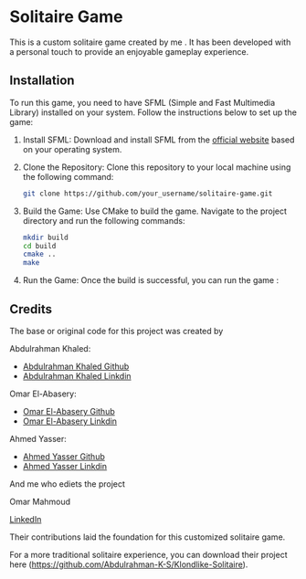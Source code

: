 # Solitaire Game

This is a custom solitaire game created by me . It has been developed with a personal touch to provide an enjoyable gameplay experience. 

## Installation

To run this game, you need to have SFML (Simple and Fast Multimedia Library) installed on your system. Follow the instructions below to set up the game:

1. Install SFML: Download and install SFML from the [official website](https://www.sfml-dev.org/download.php) based on your operating system.

2. Clone the Repository: Clone this repository to your local machine using the following command:

   ```sh
   git clone https://github.com/your_username/solitaire-game.git
   ```

3. Build the Game: Use CMake to build the game. Navigate to the project directory and run the following commands:

   ```sh
   mkdir build
   cd build
   cmake ..
   make
   ```

4. Run the Game: Once the build is successful, you can run the game :

 

## Credits

The base or original code for this project was created by


Abdulrahman Khaled:
- [Abdulrahman Khaled Github](https://github.com/Abdulrahman-K-S)
- [Abdulrahman Khaled Linkdin](https://www.linkedin.com/in/abdelrahman-kamel-511676242)

Omar El-Abasery:
- [Omar El-Abasery Github](https://github.com/OmarElabasery)
- [Omar El-Abasery Linkdin](https://www.linkedin.com/in/omar-elabasery-81492a223?utm_source=share&utm_campaign=share_via&utm_content=profile&utm_medium=ios_app)

Ahmed Yasser:
- [Ahmed Yasser Github](https://github.com/AhmadYasser1)
- [Ahmed Yasser Linkdin](https://www.linkedin.com/in/ahmedyhassanein?utm_source=share&utm_campaign=share_via&utm_content=profile&utm_medium=ios_app)


And me who ediets the project 

Omar Mahmoud 

[LinkedIn](https://www.linkedin.com/in/omar-mahmoud-164057265?utm_source=share&utm_campaign=share_via&utm_content=profile&utm_medium=android_app)



 Their contributions laid the foundation for this customized solitaire game.

For a more traditional solitaire experience, you can download their project here (https://github.com/Abdulrahman-K-S/Klondlike-Solitaire).

